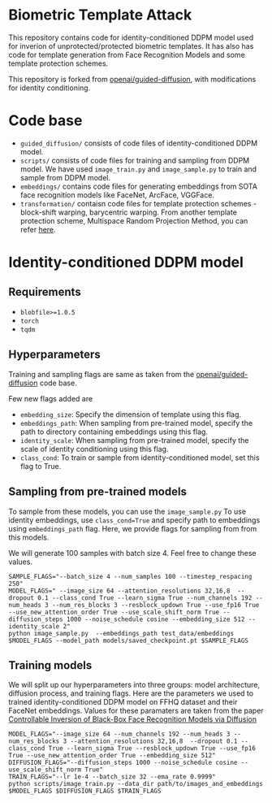 # Biometric Template Attack
This repository contains code for identity-conditioned DDPM model used for inverion of unprotected/protected biometric templates. It has also has code for template generation from Face Recognition Models and some template protection schemes. 

This repository is forked from [openai/guided-diffusion](https://github.com/openai/guided-diffusion), with modifications for identity conditioning.

# Code base
- `guided_diffusion/` consists of code files of identity-conditioned DDPM model. 
- `scripts/` consists of code files for training and sampling from DDPM model. We have used `image_train.py` and `image_sample.py` to train and sample from DDPM model.
- `embeddings/` contains code files for generating embeddings from SOTA face recognition models like FaceNet, ArcFace, VGGFace.
- `transformation/` contaisn code files for template protection schemes - block-shift warping, barycentric warping. From another template protection scheme, Multispace Random Projection Method, you can refer [here](https://scikit-learn.org/stable/modules/random_projection.html).


# Identity-conditioned DDPM model

## Requirements
- `blobfile>=1.0.5`
- `torch`
- `tqdm`    


## Hyperparameters
Training and sampling flags are same as taken from the [openai/guided-diffusion](https://github.com/openai/guided-diffusion) code base. 

Few new flags added are
- `embedding_size`: Specify the dimension of template using this flag.
- `embeddings_path`: When sampling from pre-trained model, specify the path to directory containing embeddings using this flag.
- `identity_scale`: When sampling from pre-trained model, specify the scale of identity conditioning using this flag.
- `class_cond`: To train or sample from identity-conditioned model, set this flag to True.


## Sampling from pre-trained models

To sample from these models, you can use the `image_sample.py`
To use identity embeddings, use `class_cond=True` and specify path to embeddings using `embeddings_path` flag. 
Here, we provide flags for sampling from from this models.

We will generate 100 samples with batch size 4. Feel free to change these values.

```
SAMPLE_FLAGS="--batch_size 4 --num_samples 100 --timestep_respacing 250"
MODEL_FLAGS=" --image_size 64 --attention_resolutions 32,16,8  --dropout 0.1 --class_cond True --learn_sigma True --num_channels 192 --num_heads 3 --num_res_blocks 3 --resblock_updown True --use_fp16 True --use_new_attention_order True --use_scale_shift_norm True --diffusion_steps 1000 --noise_schedule cosine --embedding_size 512 --identity_scale 2"
python image_sample.py  --embeddings_path test_data/embeddings $MODEL_FLAGS --model_path models/saved_checkpoint.pt $SAMPLE_FLAGS
```

## Training models

We will split up our hyperparameters into three groups: model architecture, diffusion process, and training flags. Here are the parameters we used to trained identity-conditioned DDPM model on FFHQ dataset and their FaceNet embeddings. Values for these paramaters are taken from the paper [Controllable Inversion of Black-Box Face Recognition Models via Diffusion](https://studios.disneyresearch.com/2023/10/02/controllable-inversion-of-black-box-face-recognition-models-via-diffusion/)
```
MODEL_FLAGS="--image_size 64 --num_channels 192 --num_heads 3 --num_res_blocks 3 --attention_resolutions 32,16,8  --dropout 0.1 --class_cond True --learn_sigma True --resblock_updown True --use_fp16 True --use_new_attention_order True --embedding_size 512"
DIFFUSION_FLAGS="--diffusion_steps 1000 --noise_schedule cosine --use_scale_shift_norm True"
TRAIN_FLAGS="--lr 1e-4 --batch_size 32 --ema_rate 0.9999"
python scripts/image_train.py --data_dir path/to/images_and_embeddings $MODEL_FLAGS $DIFFUSION_FLAGS $TRAIN_FLAGS
```


